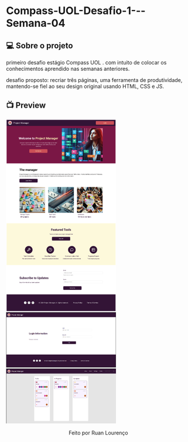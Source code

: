 # Compass-UOL-Desafio-1---Semana-04

## :computer: Sobre o projeto

primeiro desafio estágio Compass UOL . com intuito de colocar os conhecimentos aprendido nas semanas anteriores.

desafio proposto: recriar três páginas, uma ferramenta de produtividade, mantendo-se fiel ao seu design original usando HTML, CSS e JS.

## 📺 Preview

<img src="assets\images\readme\home.png" width="300"> <img src="assets\images\readme\login.png"  width="300" >
<img src="assets\images\readme\kanban.png" width="300">

<p align = "center">
Feito  por Ruan Lourenço 
</p>
